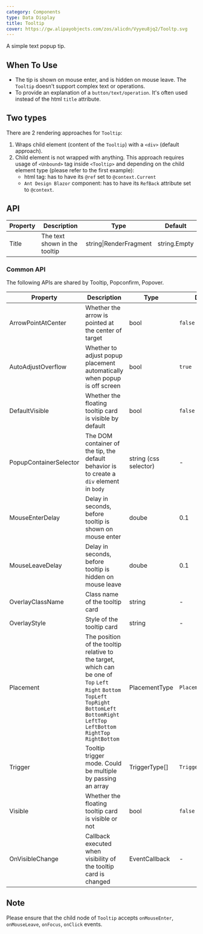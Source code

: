 ```yaml
---
category: Components
type: Data Display
title: Tooltip
cover: https://gw.alipayobjects.com/zos/alicdn/Vyyeu8jq2/Tooltp.svg
---
```


A simple text popup tip.

## When To Use

- The tip is shown on mouse enter, and is hidden on mouse leave. The `Tooltip` doesn't support complex text or operations.
- To provide an explanation of a `button/text/operation`. It's often used instead of the html `title` attribute.

## Two types

There are 2 rendering approaches for `Tooltip`:  
1. Wraps child element (content of the `Tooltip`) with a `<div>` (default approach).
2. Child element is not wrapped with anything. This approach requires usage of `<Unbound>` tag inside `<Tooltip>` and depending on the child element type (please refer to the first example):
   - html tag: has to have its `@ref` set to `@context.Current` 
   - `Ant Design Blazor` component: has to have its `RefBack` attribute set to `@context`.

## API

| Property | Description                   | Type                               | Default |
| -------- | ----------------------------- | ---------------------------------- | ------- |
| Title    | The text shown in the tooltip | string\|RenderFragment | string.Empty      |

### Common API

The following APIs are shared by Tooltip, Popconfirm, Popover.

| Property | Description | Type | Default | Version |
| --- | --- | --- | --- | --- |
| ArrowPointAtCenter | Whether the arrow is pointed at the center of target | bool | `false` |  |
| AutoAdjustOverflow | Whether to adjust popup placement automatically when popup is off screen | bool | `true` |  |
| DefaultVisible | Whether the floating tooltip card is visible by default | bool | `false` |  |
| PopupContainerSelector | The DOM container of the tip, the default behavior is to create a `div` element in `body` | string (css selector) | -                   |  |
| MouseEnterDelay | Delay in seconds, before tooltip is shown on mouse enter | doube | 0.1 |  |
| MouseLeaveDelay | Delay in seconds, before tooltip is hidden on mouse leave | doube | 0.1 |  |
| OverlayClassName | Class name of the tooltip card | string | - |  |
| OverlayStyle | Style of the tooltip card | string | - |  |
| Placement | The position of the tooltip relative to the target, which can be one of `Top` `Left` `Right` `Bottom` `TopLeft` `TopRight` `BottomLeft` `BottomRight` `LeftTop` `LeftBottom` `RightTop` `RightBottom` | PlacementType | `PlacementType.Top` |  |
| Trigger | Tooltip trigger mode. Could be multiple by passing an array | TriggerType[] | `TriggerType.Hover` |  |
| Visible | Whether the floating tooltip card is visible or not | bool | `false` |  |
| OnVisibleChange | Callback executed when visibility of the tooltip card is changed | EventCallback<bool>   | - |  |

## Note

Please ensure that the child node of `Tooltip` accepts `onMouseEnter`, `onMouseLeave`, `onFocus`, `onClick` events.
